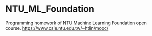 # NTU_ML_Foundation

Programming homework of NTU Machine Learning Foundation open course.
https://www.csie.ntu.edu.tw/~htlin/mooc/
